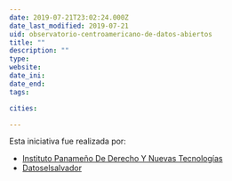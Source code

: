 ```yaml
---
date: 2019-07-21T23:02:24.000Z
date_last_modified: 2019-07-21
uid: observatorio-centroamericano-de-datos-abiertos
title: ""
description: ""
type: 
website: 
date_ini: 
date_end: 
tags:

cities: 

---
```


Esta iniciativa fue realizada por:

- [Instituto Panameño De Derecho Y Nuevas Tecnologías](/i/instituto-panameno-de-derecho-y-nuevas-tecnologias.html)
- [Datoselsalvador](/i/datoselsalvador.html)
